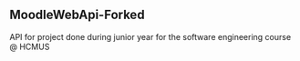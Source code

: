 ## MoodleWebApi-Forked
API for project done during junior year for the software engineering course @ HCMUS